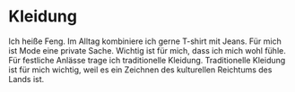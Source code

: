# Kleidung

Ich heiße Feng. Im Alltag kombiniere ich gerne T-shirt mit Jeans.
Für mich ist Mode eine private Sache.
Wichtig ist für mich, dass ich mich wohl fühle.
Für festliche Anlässe trage ich traditionelle Kleidung.
Traditionelle Kleidung ist für mich wichtig, weil es ein Zeichnen
des kulturellen Reichtums des Lands ist.